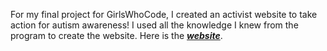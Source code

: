 For my final project for GirlsWhoCode, I created an activist website to take action for autism awareness! I used all the knowledge I knew from the program to create the website. Here is the ***[website](https://learn-autism-awareness.glitch.me/index.html)***.
